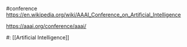 #conference 
https://en.wikipedia.org/wiki/AAAI_Conference_on_Artificial_Intelligence

https://aaai.org/conference/aaai/

#: [[Artificial Intelligence]] 

